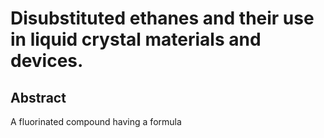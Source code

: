 # Disubstituted ethanes and their use in liquid crystal materials and devices.

## Abstract
A fluorinated compound having a formula